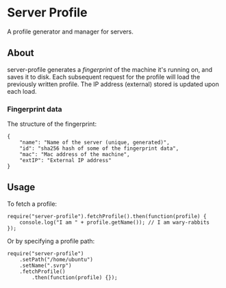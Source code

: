 # Server Profile

A profile generator and manager for servers.

## About

server-profile generates a _fingerprint_ of the machine it's running on, and saves it to disk. Each subsequent request for the profile will load the previously written profile. The IP address (external) stored is updated upon each load.

### Fingerprint data

The structure of the fingerprint:

```
{
	"name": "Name of the server (unique, generated)",
	"id": "sha256 hash of some of the fingerprint data",
	"mac": "Mac address of the machine",
	"extIP": "External IP address"
}
```

## Usage

To fetch a profile:

```
require("server-profile").fetchProfile().then(function(profile) {
	console.log("I am " + profile.getName()); // I am wary-rabbits
});
```

Or by specifying a profile path:

```
require("server-profile")
	.setPath("/home/ubuntu")
	.setName(".svrp")
	.fetchProfile()
		.then(function(profile) {});
```
